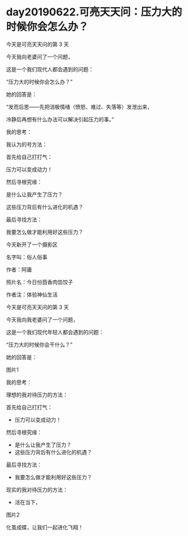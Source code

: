 # day20190622.可亮天天问：压力大的时候你会怎么办？

今天是可亮天天问的第 3 天

今天我向老婆问了一个问题，

这是一个我们现代人都会遇到的问题：

“压力大的时候你会怎么办？”

她的回答是：

“发而后思——先把消极情绪（愤怒、难过、失落等）发泄出来，

冷静后再想有什么办法可以解决引起压力的事。”

我的思考：



我认为的号方法：



首先给自己打打气：

压力可以变成动力！

然后寻根究缘：

是什么让我产生了压力？

这些压力背后有什么进化的机遇？

最后寻找方法：

我要怎么做才能利用好这些压力？

今天新开了一个摄影区

名字叫：俗人俗事

作者：阿庸

照片名：今日份茴香肉馅饺子

作者注：体验神仙生活




今天是可亮天天问的第 3 天

今天我向我老婆问了一个问题，

这是一个我们现代年轻人都会遇到的问题：

“压力大的时候你会干什么？”

她的回答是：



图片1

我的思考：

理想的我对待压力的方法：

首先给自己打打气：
- 压力可以变成动力！

然后寻根究缘：
- 是什么让我产生了压力？
- 这些压力背后有什么进化的机遇？

最后寻找方法：
- 我要怎么做才能利用好这些压力？

现实的我对待压力的方法：

- 活在当下，

图片2

化茧成蝶，让我们一起进化飞翔！
